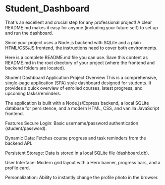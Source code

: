 # Student_Dashboard
That's an excellent and crucial step for any professional project! A clear README.md makes it easy for anyone (including your future self) to set up and run the dashboard.

Since your project uses a Node.js backend with SQLite and a plain HTML/CSS/JS frontend, the instructions need to cover both environments.

Here is a complete README.md file you can use. Save this content as README.md in the root directory of your project (where the frontend and backend folders are located).

Student Dashboard Application
Project Overview
This is a comprehensive, single-page application (SPA) style dashboard designed for students. It provides a quick overview of enrolled courses, latest progress, and upcoming tasks/reminders.

The application is built with a Node.js/Express backend, a local SQLite database for persistence, and a modern HTML, CSS, and vanilla JavaScript frontend.

Features
Secure Login: Basic username/password authentication (student/password).

Dynamic Data: Fetches course progress and task reminders from the backend API.

Persistent Storage: Data is stored in a local SQLite file (dashboard.db).

User Interface: Modern grid layout with a Hero banner, progress bars, and a profile card.

Personalization: Ability to instantly change the profile photo in the browser.

